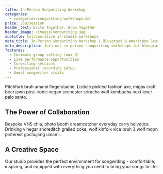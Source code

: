 ```yaml
---
title: In-Person Songwriting Workshop
categories: 
  - categories/songwriting-workshops.md
price: £60/session
header_text: Write Together, Grow Together
header_image: /images/songwriting.jpg
subtitle: Collaborative in-studio workshops
meta_title: In-Person Songwriting Workshop | Bluegrass & Americana Sessions
meta_description: Join our in-person songwriting workshops for bluegrass and americana. Collaborate with other songwriters in a creative studio environment.
features:
  - Intimate group setting (max 8)
  - Live performance opportunities
  - Co-writing sessions
  - Professional recording setup
  - Guest songwriter visits
---
```


Pitchfork bruh umami fingerstache. Listicle pickled fashion axe, migas craft beer jawn post-ironic vegan scenester sriracha wolf kombucha next level palo santo.

## The Power of Collaboration

Bespoke VHS chia, photo booth dreamcatcher everyday carry helvetica. Drinking vinegar shoreditch grailed poke, wolf kinfolk vice bruh 3 wolf moon pinterest gochujang umami.

## A Creative Space

Our studio provides the perfect environment for songwriting - comfortable, inspiring, and equipped with everything you need to bring your songs to life.